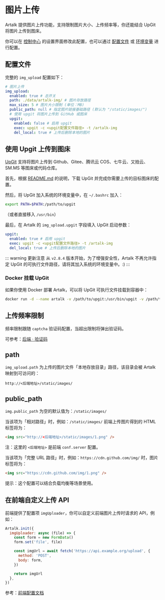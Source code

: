 # 图片上传

Artalk 提供图片上传功能，支持限制图片大小、上传频率等，你还能结合 UpGit 将图片上传到图床。

你可以在 [控制中心](/guide/frontend/sidebar.md#设置) 的设置界面修改此配置，也可以通过 [配置文件](/guide/backend/config.md#图片上传-img_upload) 或 [环境变量](/guide/env.md#图片上传) 进行配置。

## 配置文件

完整的 `img_upload` 配置如下：

```yaml
# 图片上传
img_upload:
  enabled: true # 总开关
  path: ./data/artalk-img/ # 图片存放路径
  max_size: 5 # 图片大小限制 (单位：MB)
  public_path: null # 指定图片链接基础路径 (默认为 "/static/images/")
  # 使用 upgit 将图片上传到 GitHub 或图床
  upgit:
    enabled: false # 启用 upgit
    exec: upgit -c <upgit配置文件路径> -t /artalk-img
    del_local: true # 上传后删除本地的图片
```

## 使用 Upgit 上传到图床

[UpGit](https://github.com/pluveto/upgit) 支持将图片上传到 Github、Gitee、腾讯云 COS、七牛云、又拍云、SM.MS 等图床或代码仓库。

首先，根据 [README.md](https://github.com/pluveto/upgit) 的说明，下载 UpGit 并完成你需要上传的目标图床的配置。

然后，将 UpGit 加入系统的环境变量中，在 `~/.bashrc` 加入：

```bash
export PATH=$PATH:/path/to/upgit
```

（或者直接移入 `/usr/bin`）

最后，在 Artalk 的 `img_upload.upgit` 字段填入 UpGit 启动参数：

```yaml
upgit:
  enabled: true # 启用 upgit
  exec: upgit -c <upgit配置文件路径> -t /artalk-img
  del_local: true # 上传后删除本地的图片
```

::: warning 更新注意
从 `v2.8.4` 版本开始，为了增强安全性，Artalk 不再允许指定 UpGit 的可执行文件路径，请将其加入系统的环境变量中。:)
:::

### Docker 挂载 UpGit

如果你使用 Docker 部署 Artalk，可以将 UpGit 可执行文件挂载到容器中：

```bash
docker run -d --name artalk -v /path/to/upgit:/usr/bin/upgit -v /path/to/artalk:/app/data -p 8080:23366 artalk
```

## 上传频率限制

频率限制跟随 `captcha` 验证码配置，当超出限制将弹出验证码。

可参考：[后端 · 验证码](/guide/backend/captcha.md)

## path

`img_upload.path` 为上传的图片文件「本地存放目录」路径，该目录会被 Artalk 映射到可访问的：

```
http://<后端地址>/static/images/
```

## public_path

`img.public_path` 为空的默认值为：`/static/images/`

当该项为「相对路径」时，例如：`/static/images/` 前端上传图片得到的 HTML 标签将为：

```html
<img src="http://<后端地址>/static/images/1.png" />
```

注：这里的 `<后端地址>` 是前端 `conf.server` 配置。

当该项为「完整 URL 路径」时，例如：`https://cdn.github.com/img/` 时，图片标签将为：

```html
<img src="https://cdn.github.com/img/1.png" />
```

提示：这个配置可以结合负载均衡等场景使用。

## 在前端自定义上传 API

前端提供了配置项 `imgUploader`，你可以自定义前端图片上传时请求的 API，例如：

```js
Artalk.init({
  imgUploader: async (file) => {
    const form = new FormData()
    form.set('file', file)

    const imgUrl = await fetch('https://api.example.org/upload', {
      method: 'POST',
      body: form,
    })

    return imgUrl
  },
})
```

参考：[前端配置文档](../frontend/config.md#imguploader)
